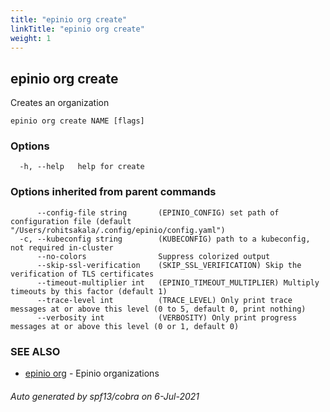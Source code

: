```yaml
---
title: "epinio org create"
linkTitle: "epinio org create"
weight: 1
---
```

## epinio org create

Creates an organization

```
epinio org create NAME [flags]
```

### Options

```
  -h, --help   help for create
```

### Options inherited from parent commands

```
      --config-file string       (EPINIO_CONFIG) set path of configuration file (default "/Users/rohitsakala/.config/epinio/config.yaml")
  -c, --kubeconfig string        (KUBECONFIG) path to a kubeconfig, not required in-cluster
      --no-colors                Suppress colorized output
      --skip-ssl-verification    (SKIP_SSL_VERIFICATION) Skip the verification of TLS certificates
      --timeout-multiplier int   (EPINIO_TIMEOUT_MULTIPLIER) Multiply timeouts by this factor (default 1)
      --trace-level int          (TRACE_LEVEL) Only print trace messages at or above this level (0 to 5, default 0, print nothing)
      --verbosity int            (VERBOSITY) Only print progress messages at or above this level (0 or 1, default 0)
```

### SEE ALSO

* [epinio org](../epinio_org)	 - Epinio organizations

###### Auto generated by spf13/cobra on 6-Jul-2021
